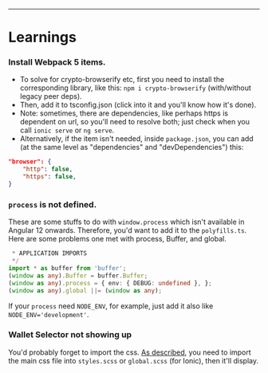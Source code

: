 

---
# Learnings

### Install Webpack 5 items. 
- To solve for crypto-browserify etc, first you need to install the corresponding library, like this: `npm i crypto-browserify` (with/without legacy peer deps).
- Then, add it to tsconfig.json (click into it and you'll know how it's done). 
- Note: sometimes, there are dependencies, like perhaps https is dependent on url, so you'll need to resolve both; just check when you call `ionic serve` or `ng serve`. 
- Alternatively, if the item isn't needed, inside `package.json`, you can add (at the same level as "dependencies" and "devDependencies") this: 
```json
"browser": {
    "http": false,
    "https": false,
}
```

### `process` is not defined. 
These are some stuffs to do with `window.process` which isn't available in Angular 12 onwards. Therefore, you'd want to add it to the `polyfills.ts`. Here are some problems one met with process, Buffer, and global. 
```ts
 * APPLICATION IMPORTS
 */
import * as buffer from 'buffer';
(window as any).Buffer = buffer.Buffer;
(window as any).process = { env: { DEBUG: undefined }, };
(window as any).global ||= (window as any);
```

If your `process` need `NODE_ENV`, for example, just add it also like `NODE_ENV='development'`. 

### Wallet Selector not showing up
You'd probably forget to import the css. [As described](https://github.com/near/wallet-selector/tree/main/packages/modal-ui), you need to import the main css file into `styles.scss` or `global.scss` (for Ionic), then it'll display. 